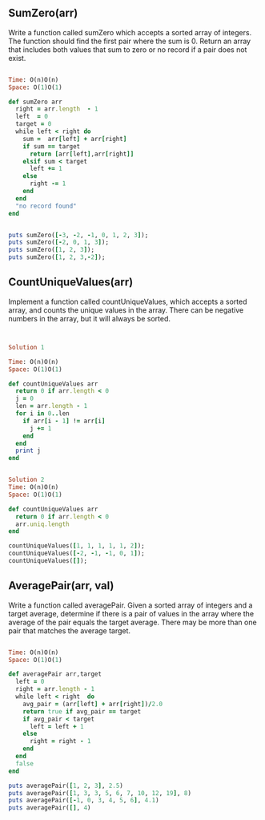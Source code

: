## SumZero(arr)
Write a function called sumZero which accepts a sorted array of integers.
The function should find the first pair where the sum is 0. 
Return an array that includes both values that sum to zero or no record if a pair does not exist.


````ruby

Time: O(n)O(n)
Space: O(1)O(1)

def sumZero arr
  right = arr.length  - 1
  left  = 0
  target = 0
  while left < right do
    sum =  arr[left] + arr[right]
    if sum == target
      return [arr[left],arr[right]]
    elsif sum < target
      left += 1
    else
      right -= 1
    end
  end
  "no record found"
end


puts sumZero([-3, -2, -1, 0, 1, 2, 3]); 
puts sumZero([-2, 0, 1, 3]);
puts sumZero([1, 2, 3]);
puts sumZero([1, 2, 3,-2]);
````






## CountUniqueValues(arr)
Implement a function called countUniqueValues, which accepts a sorted array, and counts the unique values in the array. There can be negative numbers in the array, but it will always be sorted.

````ruby


Solution 1

Time: O(n)O(n)
Space: O(1)O(1)

def countUniqueValues arr
  return 0 if arr.length < 0
  j = 0
  len = arr.length - 1
  for i in 0..len
    if arr[i - 1] != arr[i]
      j += 1
    end
  end
  print j
end


Solution 2
Time: O(n)O(n)
Space: O(1)O(1)

def countUniqueValues arr
  return 0 if arr.length < 0
  arr.uniq.length
end

countUniqueValues([1, 1, 1, 1, 1, 2]); 
countUniqueValues([-2, -1, -1, 0, 1]); 
countUniqueValues([]); 

````


## AveragePair(arr, val)
Write a function called averagePair. Given a sorted array of integers and a target average, determine if there is a pair of values in the array where the average of the pair equals the target average. There may be more than one pair that matches the average target.

````ruby

Time: O(n)O(n)
Space: O(1)O(1)

def averagePair arr,target
  left = 0
  right = arr.length - 1
  while left < right  do
    avg_pair = (arr[left] + arr[right])/2.0
    return true if avg_pair == target
    if avg_pair < target
      left = left + 1
    else
      right = right - 1
    end
  end
  false
end

puts averagePair([1, 2, 3], 2.5)
puts averagePair([1, 3, 3, 5, 6, 7, 10, 12, 19], 8)
puts averagePair([-1, 0, 3, 4, 5, 6], 4.1)
puts averagePair([], 4)
````
